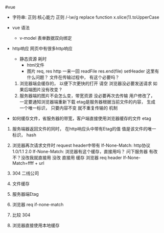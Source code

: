 #vue

- 字符串:
    正则:核心能力
    正则 /-\w/g replace function
    x.slice(1).toUpperCase
- vue 语法
  - v-model  表单数据双向绑定

- http响应
  网页中有很多http响应
  - 静态资源 耗时
    - html文件
    - 图片
    req, res  http 一来一回
    readFile  res.end(file)  setHeader 
    这里有什么问题？ 
  文件在传输过程中， 有这个必要吗？
  1. 浏览器端会缓存的， 以便下次更快的打开 请空 
  浏览器没必要发送请求 如果后端图片没有改变 ? 
  2. 服务器端的图片不会怎么变，带宽资源 没必要再次去传输
  用户修改了， 一定要通知浏览器端重新下载
  etag是服务器根据当前文件的内容， 生成一个唯一标识， 
  只要内容不变 就不重复传输的 机制 

- 如何缓存文件，省服务器的带宽，客户端直接使用浏览器缓存的文件 etag
1. 服务端器返回文件的同时， 在http响应头中带有Etag的值
  值是该文件的唯一标识， hash 
2. 浏览器再次请求文件时  request header中带有 If-None-Match: 
http协议 1.0/1.1 2.0  If-None-Match: 
  浏览器有这个缓存，直接用吗？ 问下服务器 有改不？没改我就直接用
  没改 直接用 缓存
  浏览器  req   header If-None-Match=ffff + url 

1. 304  二线公司
2. 文件缓存 
  1. 服务器端Etag  
  2. 浏览器 req if-none-match
  3. 比较 304  
  4. 浏览器直接使用本地缓存